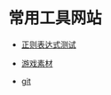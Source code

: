 # 常用工具网站

- [正则表达式测试](https://tool.oschina.net/regex/)

- [游戏素材](http://www.aigei.com/game/)

- [git](https://learngitbranching.js.org/?locale=zh_CN)